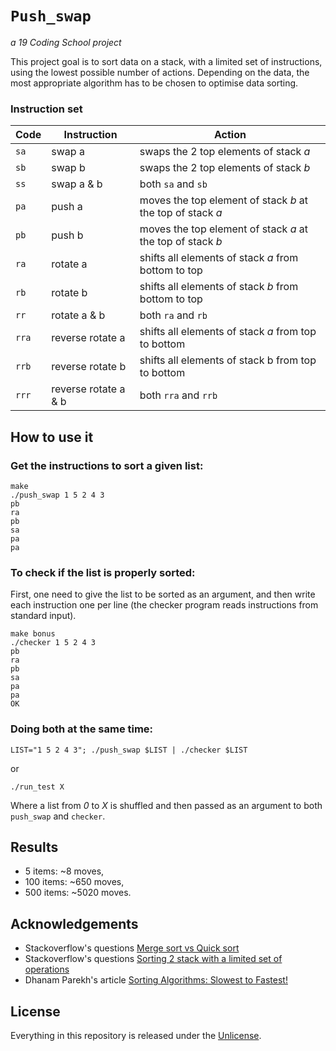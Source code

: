 # ```Push_swap```
*a 19 Coding School project*

This project goal is to sort data on a stack, with a limited set of instructions, using the lowest possible number of actions. Depending on the data, the most appropriate algorithm has to be chosen to optimise data sorting.

### Instruction set

Code	| Instruction			| Action
--------|-----------------------|----------------------------------------------
`sa`	| swap a				| swaps the 2 top elements of stack _a_
`sb`	| swap b				| swaps the 2 top elements of stack _b_
`ss`	| swap a & b			| both `sa` and `sb`
`pa`	| push a				| moves the top element of stack _b_ at the top of stack _a_
`pb`	| push b				| moves the top element of stack _a_ at the top of stack _b_
`ra`	| rotate a				| shifts all elements of stack _a_ from bottom to top
`rb`	| rotate b				| shifts all elements of stack _b_ from bottom to top
`rr`	| rotate a &  b			| both `ra` and `rb`
`rra`	| reverse rotate a		| shifts all elements of stack _a_ from top to bottom
`rrb`	| reverse rotate b		| shifts all elements of stack b from top to bottom
`rrr`	| reverse rotate a & b	| both `rra` and `rrb`

## How to use it

### Get the instructions to sort a given list:
```
make
./push_swap 1 5 2 4 3
pb
ra
pb
sa
pa
pa
```
### To check if the list is properly sorted:
First, one need to give the list to be sorted as an argument, and then write each instruction one per line (the checker program reads instructions from standard input).
```
make bonus
./checker 1 5 2 4 3
pb
ra
pb
sa
pa
pa
OK
```
### Doing both at the same time:
```
LIST="1 5 2 4 3"; ./push_swap $LIST | ./checker $LIST
```
or 
```
./run_test X
```
Where a list from _0_ to _X_ is shuffled and then passed as an argument to both `push_swap` and `checker`. 

## Results
- 5 items: ~8 moves,
- 100 items: ~650 moves,
- 500 items: ~5020 moves.

## Acknowledgements
- Stackoverflow's questions [Merge sort vs Quick sort](https://stackoverflow.com/questions/5222730/why-is-merge-sort-preferred-over-quick-sort-for-sorting-linked-lists)
- Stackoverflow's questions [Sorting 2 stack with a limited set of operations](https://stackoverflow.com/questions/33704858/sorting-2-linked-list-of-50000-numbers-with-a-limited-set-of-operations#)
- Dhanam Parekh's article [Sorting Algorithms: Slowest to Fastest!](https://medium.com/javarevisited/sorting-algorithms-slowest-to-fastest-a9f0e30937b9)

## License

Everything in this repository is released under the [Unlicense](https://github.com/maxdesalle/42/blob/main/LICENSE).
